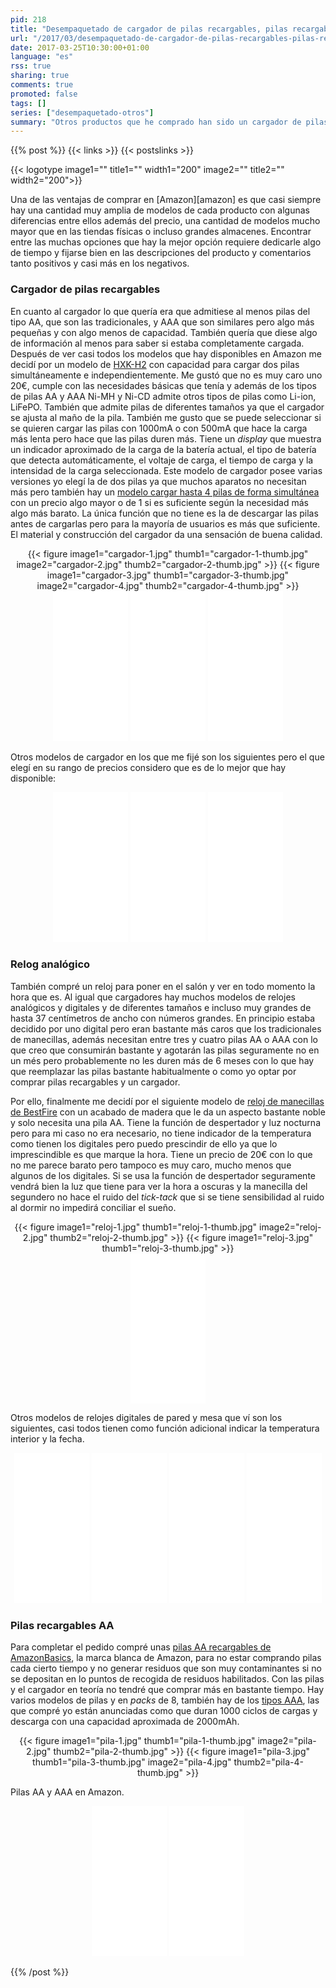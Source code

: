 ```yaml
---
pid: 218
title: "Desempaquetado de cargador de pilas recargables, pilas recargables AA y reloj despertador"
url: "/2017/03/desempaquetado-de-cargador-de-pilas-recargables-pilas-recargables-aa-y-reloj-despertador/"
date: 2017-03-25T10:30:00+01:00
language: "es"
rss: true
sharing: true
comments: true
promoted: false
tags: []
series: ["desempaquetado-otros"]
summary: "Otros productos que he comprado han sido un cargador de pilas recargables que admitiese los tipos AA y AAA, también he comprado unas pilas AA que he incluido en el mismo pedido."
---
```


{{% post %}}
{{< links >}}
{{< postslinks >}}

{{< logotype image1="" title1="" width1="200" image2="" title2="" width2="200">}}

Una de las ventajas de comprar en [Amazon][amazon] es que casi siempre hay una cantidad muy amplia de modelos de cada producto con algunas diferencias entre ellos además del precio, una cantidad de modelos mucho mayor que en las tiendas físicas o incluso grandes almacenes. Encontrar entre las muchas opciones que hay la mejor opción requiere dedicarle algo de tiempo y fijarse bien en las descripciones del producto y comentarios tanto positivos y casi más en los negativos.

### Cargador de pilas recargables

En cuanto al cargador lo que quería era que admitiese al menos pilas del tipo AA, que son las tradicionales, y AAA que son similares pero algo más pequeñas y con algo menos de capacidad. También quería que diese algo de información al menos para saber si estaba completamente cargada. Después de ver casi todos los modelos que hay disponibles en Amazon me decidí por un modelo de [HXK-H2](https://amzn.to/2ng7pwd) con capacidad para cargar dos pilas simultáneamente e independientemente. Me gustó que no es muy caro uno 20€, cumple con las necesidades básicas que tenía y además de los tipos de pilas AA y AAA Ni-MH y Ni-CD admite otros tipos de pilas como Li-ion, LiFePO. También que admite pilas de diferentes tamaños ya que el cargador se ajusta al maño de la pila. También me gusto que se puede seleccionar si se quieren cargar las pilas con 1000mA o con 500mA que hace la carga más lenta pero hace que las pilas duren más. Tiene un _display_ que muestra un indicador aproximado de la carga de la batería actual, el tipo de batería que detecta automáticamente, el voltaje de carga, el tiempo de carga y la intensidad de la carga seleccionada. Este modelo de cargador posee varias versiones yo elegí la de dos pilas ya que muchos aparatos no necesitan más pero también hay un [modelo cargar hasta 4 pilas de forma simultánea](https://amzn.to/2nR9Zw7) con un precio algo mayor o de 1 si es suficiente según la necesidad más algo más barato. La única función que no tiene es la de descargar las pilas antes de cargarlas pero para la mayoría de usuarios es más que suficiente. El material y construcción del cargador da una sensación de buena calidad.

<div class="media" style="text-align: center;">
    {{< figure
        image1="cargador-1.jpg" thumb1="cargador-1-thumb.jpg"
        image2="cargador-2.jpg" thumb2="cargador-2-thumb.jpg" >}}
    {{< figure
        image1="cargador-3.jpg" thumb1="cargador-3-thumb.jpg"
        image2="cargador-4.jpg" thumb2="cargador-4-thumb.jpg" >}}
</div>

<div class="media-amazon" style="text-align: center;">
    <iframe style="width:120px;height:240px;" marginwidth="0" marginheight="0" scrolling="no" frameborder="0" src="//rcm-eu.amazon-adsystem.com/e/cm?lt1=_blank&bc1=000000&IS2=1&bg1=FFFFFF&fc1=000000&lc1=0000FF&t=blobit-21&o=30&p=8&l=as4&m=amazon&f=ifr&ref=as_ss_li_til&asins=B01NGYNI1T&linkId=0bfa2d5bd06eb2605fb1139281987bf5"></iframe>
    <iframe style="width:120px;height:240px;" marginwidth="0" marginheight="0" scrolling="no" frameborder="0" src="//rcm-eu.amazon-adsystem.com/e/cm?lt1=_blank&bc1=000000&IS2=1&bg1=FFFFFF&fc1=000000&lc1=0000FF&t=blobit-21&o=30&p=8&l=as4&m=amazon&f=ifr&ref=as_ss_li_til&asins=B01NBNILL7&linkId=5c3dcd6a3b17aca40628ad288a0947ed"></iframe>
    <iframe style="width:120px;height:240px;" marginwidth="0" marginheight="0" scrolling="no" frameborder="0" src="//rcm-eu.amazon-adsystem.com/e/cm?lt1=_blank&bc1=000000&IS2=1&bg1=FFFFFF&fc1=000000&lc1=0000FF&t=blobit-21&o=30&p=8&l=as4&m=amazon&f=ifr&ref=as_ss_li_til&asins=B01NCP0MXC&linkId=0ffb4d325c98b4193eeee9efc053355a"></iframe>
</div>

Otros modelos de cargador en los que me fijé son los siguientes pero el que elegí en su rango de precios considero que es de lo mejor que hay disponible:

<div class="media-amazon" style="text-align: center;">
    <iframe style="width:120px;height:240px;" marginwidth="0" marginheight="0" scrolling="no" frameborder="0" src="//rcm-eu.amazon-adsystem.com/e/cm?lt1=_blank&bc1=000000&IS2=1&bg1=FFFFFF&fc1=000000&lc1=0000FF&t=blobit-21&o=30&p=8&l=as4&m=amazon&f=ifr&ref=as_ss_li_til&asins=B00PY5RYXW&linkId=a49721d23c6f391be7fa88bd2a268c3a"></iframe>
    <iframe style="width:120px;height:240px;" marginwidth="0" marginheight="0" scrolling="no" frameborder="0" src="//rcm-eu.amazon-adsystem.com/e/cm?lt1=_blank&bc1=000000&IS2=1&bg1=FFFFFF&fc1=000000&lc1=0000FF&t=blobit-21&o=30&p=8&l=as4&m=amazon&f=ifr&ref=as_ss_li_til&asins=B01KUKZMVQ&linkId=9edbbd320011598567b8f2ee39ef5770"></iframe>
    <iframe style="width:120px;height:240px;" marginwidth="0" marginheight="0" scrolling="no" frameborder="0" src="//rcm-eu.amazon-adsystem.com/e/cm?lt1=_blank&bc1=000000&IS2=1&bg1=FFFFFF&fc1=000000&lc1=0000FF&t=blobit-21&o=30&p=8&l=as4&m=amazon&f=ifr&ref=as_ss_li_til&asins=B01NBV8V93&linkId=83325d3495624728f2271932495963e6"></iframe>
</div>

### Relog analógico

También compré un reloj para poner en el salón y ver en todo momento la hora que es. Al igual que cargadores hay muchos modelos de relojes analógicos y digitales y de diferentes tamaños e incluso muy grandes de hasta 37 centímetros de ancho con números grandes. En principio estaba decidido por uno digital pero eran bastante más caros que los tradicionales de manecillas, además necesitan entre tres y cuatro pilas AA o AAA con lo que creo que consumirán bastante y agotarán las pilas seguramente no en un més pero probablemente no les duren más de 6 meses con lo que hay que reemplazar las pilas bastante habitualmente o como yo optar por comprar pilas recargables y un cargador.

Por ello, finalmente me decidí por el siguiente modelo de [reloj de manecillas de BestFire](https://amzn.to/2ogaRq5) con un acabado de madera que le da un aspecto bastante noble y solo necesita una pila AA. Tiene la función de despertador y luz nocturna pero para mi caso no era necesario, no tiene indicador de la temperatura como tienen los digitales pero puedo prescindir de ello ya que lo imprescindible es que marque la hora. Tiene un precio de 20€ con lo que no me parece barato pero tampoco es muy caro, mucho menos que algunos de los digitales. Si se usa la función de despertador seguramente vendrá bien la luz que tiene para ver la hora a oscuras y la manecilla del segundero no hace el ruido del _tick-tack_ que si se tiene sensibilidad al ruido al dormir no impedirá conciliar el sueño.

<div class="media" style="text-align: center;">
    {{< figure
        image1="reloj-1.jpg" thumb1="reloj-1-thumb.jpg"
        image2="reloj-2.jpg" thumb2="reloj-2-thumb.jpg" >}}
    {{< figure
        image1="reloj-3.jpg" thumb1="reloj-3-thumb.jpg" >}}
</div>

<div class="media-amazon" style="text-align: center;">
    <iframe style="width:120px;height:240px;" marginwidth="0" marginheight="0" scrolling="no" frameborder="0" src="//rcm-eu.amazon-adsystem.com/e/cm?lt1=_blank&bc1=000000&IS2=1&bg1=FFFFFF&fc1=000000&lc1=0000FF&t=blobit-21&o=30&p=8&l=as4&m=amazon&f=ifr&ref=as_ss_li_til&asins=B01CZPVR2C&linkId=b4520ee6411fb18af5d5eeecf755ca44"></iframe>
</div>

Otros modelos de relojes digitales de pared y mesa que ví son los siguientes, casi todos tienen como función adicional indicar la temperatura interior y la fecha.

<div class="media-amazon" style="text-align: center;">
    <iframe style="width:120px;height:240px;" marginwidth="0" marginheight="0" scrolling="no" frameborder="0" src="//rcm-eu.amazon-adsystem.com/e/cm?lt1=_blank&bc1=000000&IS2=1&bg1=FFFFFF&fc1=000000&lc1=0000FF&t=blobit-21&o=30&p=8&l=as4&m=amazon&f=ifr&ref=as_ss_li_til&asins=B00J8Q59R6&linkId=bd6a22abb84218e18458f0f33b5c6354"></iframe>
    <iframe style="width:120px;height:240px;" marginwidth="0" marginheight="0" scrolling="no" frameborder="0" src="//rcm-eu.amazon-adsystem.com/e/cm?lt1=_blank&bc1=000000&IS2=1&bg1=FFFFFF&fc1=000000&lc1=0000FF&t=blobit-21&o=30&p=8&l=as4&m=amazon&f=ifr&ref=as_ss_li_til&asins=B019Q6ZPNA&linkId=e06285646693f16ed8dca012e2afb91b"></iframe>
    <iframe style="width:120px;height:240px;" marginwidth="0" marginheight="0" scrolling="no" frameborder="0" src="//rcm-eu.amazon-adsystem.com/e/cm?lt1=_blank&bc1=000000&IS2=1&bg1=FFFFFF&fc1=000000&lc1=0000FF&t=blobit-21&o=30&p=8&l=as4&m=amazon&f=ifr&ref=as_ss_li_til&asins=B00I023BB0&linkId=ab0420b22a221629ea512e5d00dca56f"></iframe>
    <iframe style="width:120px;height:240px;" marginwidth="0" marginheight="0" scrolling="no" frameborder="0" src="//rcm-eu.amazon-adsystem.com/e/cm?lt1=_blank&bc1=000000&IS2=1&bg1=FFFFFF&fc1=000000&lc1=0000FF&t=blobit-21&o=30&p=8&l=as4&m=amazon&f=ifr&ref=as_ss_li_til&asins=B00D2PIA7U&linkId=e4c59a48332124cead194f867605cde6"></iframe>    
</div>

### Pilas recargables AA

Para completar el pedido compré unas [pilas AA recargables de AmazonBasics](https://amzn.to/2nxr4tP), la marca blanca de Amazon, para no estar comprando pilas cada cierto tiempo y no generar residuos que son muy contaminantes si no se depositan en lo puntos de recogida de residuos habilitados. Con las pilas y el cargador en teoría no tendré que comprar más en bastante tiempo. Hay varios modelos de pilas y en _packs_ de 8, también hay de los [tipos AAA](https://amzn.to/2nRgS0d), las que compré yo están anunciadas como que duran 1000 ciclos de cargas y descarga con una capacidad aproximada de 2000mAh.

<div class="media" style="text-align: center;">
    {{< figure
        image1="pila-1.jpg" thumb1="pila-1-thumb.jpg"
        image2="pila-2.jpg" thumb2="pila-2-thumb.jpg" >}}
    {{< figure
        image1="pila-3.jpg" thumb1="pila-3-thumb.jpg"
        image2="pila-4.jpg" thumb2="pila-4-thumb.jpg" >}}
</div>

Pilas AA y AAA en Amazon.

<div class="media-amazon" style="text-align: center;">
    <iframe style="width:120px;height:240px;" marginwidth="0" marginheight="0" scrolling="no" frameborder="0" src="//rcm-eu.amazon-adsystem.com/e/cm?lt1=_blank&bc1=000000&IS2=1&bg1=FFFFFF&fc1=000000&lc1=0000FF&t=blobit-21&o=30&p=8&l=as4&m=amazon&f=ifr&ref=as_ss_li_til&asins=B00CWNMR5Y&linkId=452a2e62d3e787a6b63d8af73e5f278e"></iframe>
    <iframe style="width:120px;height:240px;" marginwidth="0" marginheight="0" scrolling="no" frameborder="0" src="//rcm-eu.amazon-adsystem.com/e/cm?lt1=_blank&bc1=000000&IS2=1&bg1=FFFFFF&fc1=000000&lc1=0000FF&t=blobit-21&o=30&p=8&l=as4&m=amazon&f=ifr&ref=as_ss_li_til&asins=B00CWNMXQW&linkId=175ef0a2dea4d5a15c8c231fd006c67d"></iframe>
</div>

{{% /post %}}
